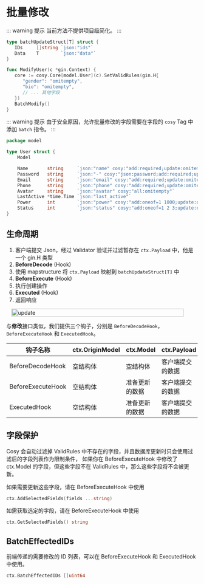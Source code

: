 # 批量修改

::: warning 提示
当前方法不提供项目级简化。
:::

```go
type batchUpdateStruct[T] struct {
   IDs     []string `json:"ids"`
   Data    T        `json:"data"`
}

func ModifyUser(c *gin.Context) {
   core := cosy.Core[model.User](c).SetValidRules(gin.H{
      "gender": "omitempty",
      "bio": "omitempty",
      // ... 其他字段
   })
   BatchModify()
}
```

::: warning 提示
由于安全原因，允许批量修改的字段需要在字段的 `cosy` Tag 中添加 `batch` 指令。
:::

```go
package model

type User struct {
    Model

    Name       string     `json:"name" cosy:"add:required;update:omitempty;list:fussy"`
    Password   string     `json:"-" cosy:"json:password;add:required;update:omitempty"` // hide password
    Email      string     `json:"email" cosy:"add:required;update:omitempty;list:fussy" gorm:"type:varchar(255);uniqueIndex"`
    Phone      string     `json:"phone" cosy:"add:required;update:omitempty;list:fussy" gorm:"index"`
    Avatar     string     `json:"avatar" cosy:"all:omitempty"`
    LastActive *time.Time `json:"last_active"`
    Power      int        `json:"power" cosy:"add:oneof=1 1000;update:omitempty,oneof=1 1000;list:in;batch" gorm:"default:1"`
    Status     int        `json:"status" cosy:"add:oneof=1 2 3;update:omitempty,oneof=1 2 3;list:in;batch" gorm:"default:1"`
}
```

## 生命周期

1. 客户端提交 Json，经过 Validator 验证并过滤暂存在 `ctx.Payload` 中，他是一个 gin.H 类型
2. **BeforeDecode** (Hook)
3. 使用 mapstructure 将 `ctx.Payload` 映射到 `batchUpdateStruct[T]` 中
5. **BeforeExecute** (Hook)
6. 执行创建操作
7. **Executed** (Hook)
8. 返回响应

<div style="display: flex;justify-content: center;">
    <img src="/assets/batch-update.png" alt="update" style="max-width: 500px;width: 95%"/>
</div>

与**修改**接口类似，我们提供三个钩子，分别是 `BeforeDecodeHook`，`BeforeExecuteHook` 和 `ExecutedHook`。

| 钩子名称              | ctx.OriginModel | ctx.Model | ctx.Payload |
|-------------------|-----------------|-----------|-------------|
| BeforeDecodeHook  | 空结构体            | 空结构体      | 客户端提交的数据    |
| BeforeExecuteHook | 空结构体            | 准备更新的数据   | 客户端提交的数据    |
| ExecutedHook      | 空结构体            | 准备更新的数据   | 客户端提交的数据    |

## 字段保护
Cosy 会自动过滤掉 ValidRules 中不存在的字段，并且数据库更新时只会使用过滤后的字段列表作为限制条件，
如果你在 BeforeExecuteHook 中修改了 ctx.Model 的字段，但这些字段不在 ValidRules 中，那么这些字段将不会被更新。

如果需要更新这些字段，请在 BeforeExecuteHook 中使用
```go
ctx.AddSelectedFields(fields ...string)
```

如需获取选定的字段，请在 BeforeExecuteHook 中使用
```go
ctx.GetSelectedFields() string
```

## BatchEffectedIDs
前端传递的需要修改的 ID 列表，可以在 BeforeExecuteHook 和 ExecutedHook 中使用。

```go
ctx.BatchEffectedIDs []uint64
```
